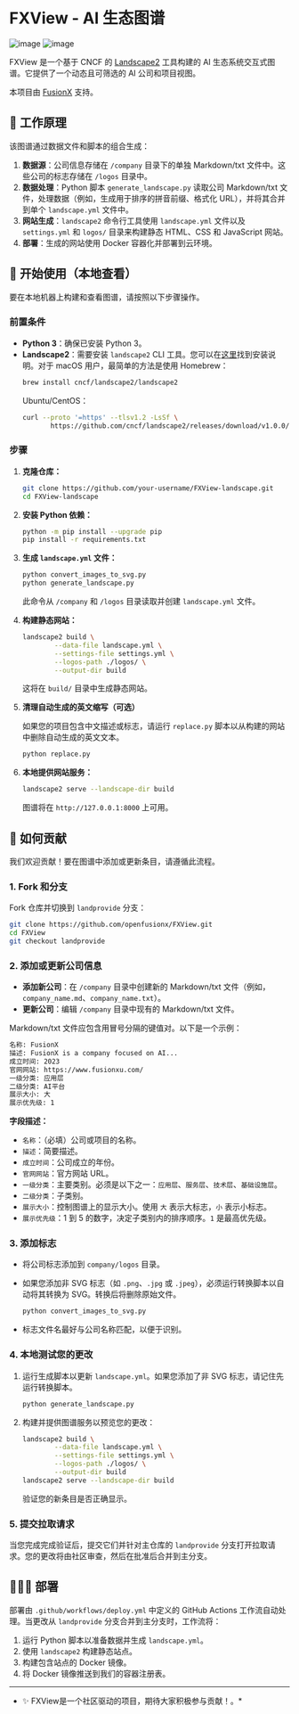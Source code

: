 #  FXView - AI 生态图谱

![image](https://img.shields.io/badge/license-MIT-green)  ![image](https://img.shields.io/badge/contributors-5-blue)  

FXView 是一个基于 CNCF 的 [Landscape2](https://github.com/cncf/landscape2) 工具构建的 AI 生态系统交互式图谱。它提供了一个动态且可筛选的 AI 公司和项目视图。

本项目由 [FusionX](https://www.fusionx.net/) 支持。

## 🚀 工作原理

该图谱通过数据文件和脚本的组合生成：

1.  **数据源**：公司信息存储在 `/company` 目录下的单独 Markdown/txt 文件中。这些公司的标志存储在 `/logos` 目录中。
2.  **数据处理**：Python 脚本 `generate_landscape.py` 读取公司 Markdown/txt 文件，处理数据（例如，生成用于排序的拼音前缀、格式化 URL），并将其合并到单个 `landscape.yml` 文件中。
3.  **网站生成**：`landscape2` 命令行工具使用 `landscape.yml` 文件以及 `settings.yml` 和 `logos/` 目录来构建静态 HTML、CSS 和 JavaScript 网站。
4.  **部署**：生成的网站使用 Docker 容器化并部署到云环境。

## 🙋‍ 开始使用（本地查看）

要在本地机器上构建和查看图谱，请按照以下步骤操作。

### 前置条件

- **Python 3**：确保已安装 Python 3。
- **Landscape2**：需要安装 `landscape2` CLI 工具。您可以在[这里](https://github.com/cncf/landscape2#installation)找到安装说明。对于 macOS 用户，最简单的方法是使用 Homebrew：
  ```bash
  brew install cncf/landscape2/landscape2
  ```
  Ubuntu/CentOS：
   ```bash
  curl --proto '=https' --tlsv1.2 -LsSf \
          https://github.com/cncf/landscape2/releases/download/v1.0.0/landscape2-installer.sh | sh
  ```

### 步骤

1.  **克隆仓库：**
    ```bash
    git clone https://github.com/your-username/FXView-landscape.git
    cd FXView-landscape
    ```

2.  **安装 Python 依赖：**
    ```bash
    python -m pip install --upgrade pip
    pip install -r requirements.txt
    ```

3.  **生成 `landscape.yml` 文件：**
    ```bash
    python convert_images_to_svg.py
    python generate_landscape.py
    ```
    此命令从 `/company` 和 `/logos` 目录读取并创建 `landscape.yml` 文件。

4.  **构建静态网站：**
    ```bash
    landscape2 build \
            --data-file landscape.yml \
            --settings-file settings.yml \
            --logos-path ./logos/ \
            --output-dir build
    ```
    这将在 `build/` 目录中生成静态网站。

5.  **清理自动生成的英文缩写（可选）**
    
    如果您的项目包含中文描述或标志，请运行 `replace.py` 脚本以从构建的网站中删除自动生成的英文文本。
    ```bash
    python replace.py
    ```

6.  **本地提供网站服务：**
    ```bash
    landscape2 serve --landscape-dir build
    ```
    图谱将在 `http://127.0.0.1:8000` 上可用。

## 🤝 如何贡献

我们欢迎贡献！要在图谱中添加或更新条目，请遵循此流程。

### 1. Fork 和分支

Fork 仓库并切换到 `landprovide` 分支：
```bash
git clone https://github.com/openfusionx/FXView.git
cd FXView
git checkout landprovide
```

### 2. 添加或更新公司信息

- **添加新公司**：在 `/company` 目录中创建新的 Markdown/txt 文件（例如，`company_name.md`、`company_name.txt`）。
- **更新公司**：编辑 `/company` 目录中现有的 Markdown/txt 文件。

Markdown/txt 文件应包含用冒号分隔的键值对。以下是一个示例：

```markdown
名称: FusionX
描述: FusionX is a company focused on AI...
成立时间: 2023
官网网站: https://www.fusionxu.com/
一级分类: 应用层
二级分类: AI平台
展示大小: 大
展示优先级: 1
```

**字段描述：**

- `名称`：（必填）公司或项目的名称。
- `描述`：简要描述。
- `成立时间`：公司成立的年份。
- `官网网站`：官方网站 URL。
- `一级分类`：主要类别。必须是以下之一：`应用层`、`服务层`、`技术层`、`基础设施层`。
- `二级分类`：子类别。
- `展示大小`：控制图谱上的显示大小。使用 `大` 表示大标志，`小` 表示小标志。
- `展示优先级`：1 到 5 的数字，决定子类别内的排序顺序。`1` 是最高优先级。

### 3. 添加标志

- 将公司标志添加到 `company/logos` 目录。

- 如果您添加非 SVG 标志（如 `.png`、`.jpg` 或 `.jpeg`），必须运行转换脚本以自动将其转换为 SVG。转换后将删除原始文件。
    ```bash
    python convert_images_to_svg.py
    ```
- 标志文件名最好与公司名称匹配，以便于识别。

### 4. 本地测试您的更改

1.  运行生成脚本以更新 `landscape.yml`。如果您添加了非 SVG 标志，请记住先运行转换脚本。
    ```bash
    python generate_landscape.py
    ```
2.  构建并提供图谱服务以预览您的更改：
    ```bash
    landscape2 build \
            --data-file landscape.yml \
            --settings-file settings.yml \
            --logos-path ./logos/ \
            --output-dir build
    landscape2 serve --landscape-dir build
    ```
    验证您的新条目是否正确显示。

### 5. 提交拉取请求

当您完成完成验证后，提交它们并针对主仓库的 `landprovide` 分支打开拉取请求。您的更改将由社区审查，然后在批准后合并到主分支。

## 👨🏽‍💻 部署

部署由 `.github/workflows/deploy.yml` 中定义的 GitHub Actions 工作流自动处理。当更改从 `landprovide` 分支合并到主分支时，工作流将：

1.  运行 Python 脚本以准备数据并生成 `landscape.yml`。
2.  使用 `landscape2` 构建静态站点。
3.  构建包含站点的 Docker 镜像。
4.  将 Docker 镜像推送到我们的容器注册表。

---
* ✨ FXView是一个社区驱动的项目，期待大家积极参与贡献！。*
